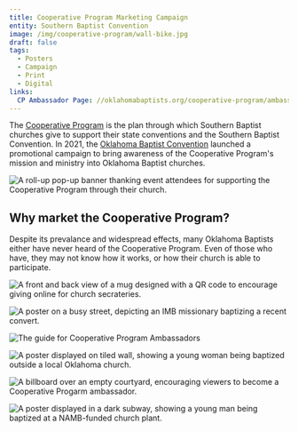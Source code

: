 ```yaml
---
title: Cooperative Program Marketing Campaign
entity: Southern Baptist Convention
image: /img/cooperative-program/wall-bike.jpg
draft: false
tags:
  - Posters
  - Campaign
  - Print
  - Digital
links:
  CP Ambassador Page: //oklahomabaptists.org/cooperative-program/ambassadors/
---
```


The [Cooperative Program](//sbc.net/cp) is the plan through which Southern Baptist churches give to support their state conventions and the Southern Baptist Convention. In 2021, the [Oklahoma Baptist Convention](//oklahomabaptists.org) launched a promotional campaign to bring awareness of the Cooperative Program's mission and ministry into Oklahoma Baptist churches.

![A roll-up pop-up banner thanking event attendees for supporting the Cooperative Program through their church.](/img/cooperative-program/roll-ups.jpg)

## Why market the Cooperative Program?

Despite its prevalance and widespread effects, many Oklahoma Baptists either have never heard of the Cooperative Program. Even of those who have, they may not know how it works, or how their church is able to participate.

![A front and back view of a mug designed with a QR code to encourage giving online for church secrateries.](/img/cooperative-program/mugs.jpg)

![A poster on a busy street, depicting an IMB missionary baptizing a recent convert.](/img/cooperative-program/street-pedestrians.jpg)

![The guide for Cooperative Program Ambassadors](/img/cooperative-program/ambassador-guide.jpg)

![A poster displayed on tiled wall, showing a young woman being baptized outside a local Oklahoma church.](/img/cooperative-program/wall-stairs.jpg)

![A billboard over an empty courtyard, encouraging viewers to become a Cooperative Progarm ambassador.](/img/cooperative-program/billboard-horizontal.jpg)

![A poster displayed in a dark subway, showing a young man being baptized at a NAMB-funded church plant.](/img/cooperative-program/subway.jpg)
